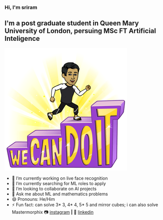 ### Hi, I'm sriram
## I'm a post graduate student in Queen Mary University of London, persuing MSc FT Artificial Inteligence
![bg][banner]

- 🔭 I’m currently working on live face recognition
- 🌱 I’m currently searching for ML roles to apply
- 👯 I’m looking to collaborate on AI projects
- 💬 Ask me about ML and mathematics problems
- 😄 Pronouns: He/Him
- ⚡ Fun fact: can solve 3* 3, 4* 4, 5* 5 and mirror cubes; i can also solve Mastermorphix
📷 [instagram][instagram] **|**
👔 [linkedin][linkedin]

[banner]: https://github.com/sriramvinn/sriramvinn/blob/main/snapimg.png
[typescript]: https://www.typescriptlang.org
[instagram]: https://www.instagram.com/sriramvinnakota/
[linkedin]: linkedin.com/in/sriram-vinnakota-2b47ba221
[npm]: https://npmjs.com/~bradgarropy
